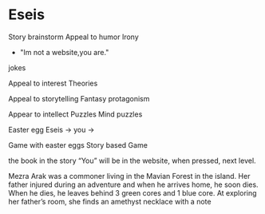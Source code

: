 # Eseis
Story brainstorm 
Appeal to humor
Irony
- "Im not a website,you are."
 
jokes

Appeal to interest
Theories


Appeal to storytelling
Fantasy
protagonism

Appear to intellect
Puzzles
Mind puzzles

Easter egg 
Eseis -> you -> 




Game with easter eggs
Story based Game





the book in the story
“You” will be in the website, when pressed, next level.

Mezra Arak was a commoner living in the Mavian Forest in the island.  Her father injured during an adventure and when he arrives home, he soon dies.  When he dies, he leaves behind 3 green cores and 1 blue core.  At exploring her father’s room, she finds an amethyst necklace with a note

